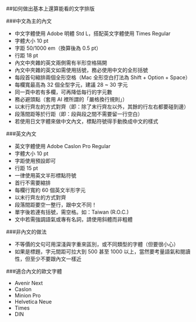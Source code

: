 ##如何做出基本上還算能看的文字排版

###中文為主的內文

- 中文字體使用 Adobe 明體 Std L，搭配英文字體使用 Times Regular
- 字體大小 10 pt
- 字距 50/1000 em（換算後為 0.5 pt）
- 行距 18 pt
- 內文中夾雜的英文兩側需有半形空格隔開
- 內文中夾雜的英文如需使用括號，務必使用中文的全形括號
- 每段首句縮排兩個全形空格（Mac 全形空白打法為 Shift + Option + Space）
- 每欄寬最高為 32 個全型字元，建議 28 ~ 30 字元
- 同一頁中若有多欄，可再降低每行的字元數
- 務必避頭點（套用 AI 裡所謂的「嚴格換行規則」）
- 以末行齊左的方式對齊（即：除了末行齊左以外，其餘的行左右都要碰到邊）
- 段落間距等於行距（即：段與段之間不需要留一行空白）
- 若使用日文字體來做中文內文，標點符號得手動換成中文的樣式


###英文內文
- 英文字體使用 Adobe Caslon Pro Regular
- 字體大小 10 pt
- 字距使用預設即可
- 行距 15 pt
- 一律使用英文半形標點符號
- 首行不需要縮排
- 每欄行寬約 60 個英文半形字元
- 以末行齊左的方式對齊
- 段落間距要空一整行，跟中文不同！
- 單字後若連有括號，需空格。如：Taiwan (R.O.C.)
- 文中若需強調語氣或專有名詞，請使用斜體而非粗體


###非內文的做法
- 不等價的文句可用深淺與字重來區別，或不同類型的字體（但要很小心）
- 如果是標題，字元間距可拉大到 500 甚至 1000 以上，當然要考量語氣和閱讀性，但至少不要跟內文一樣近

###適合內文的歐文字體
- Avenir Next
- Caslon
- Minion Pro
- Helvetica Neue
- Times
- DIN
